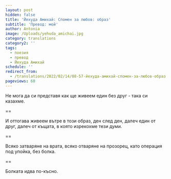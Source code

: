 ```yaml
---
layout: post
hidden: false
title: 'Йехуда Амихай: Спомен за любов: образ'
subtitle: 'Превод: мой'
author: Antonia
image: /Uploads/yehuda_amichai.jpg
category: translations
category2: ''
tags:
  - поезия
  - превод
  - Йехуда Амихай
schedule: ''
redirect_from:
  - /translations/2022/02/14/08-57-йехуда-амихай-спомен-за-любов-образ
pageviews: 60
---
```

Не мога да си представя
как ще живеем един без друг - 
така си казахме. 

\==

И оттогава живеем вътре в този образ, 
ден след ден, далеч един от друг, 
далеч от къщата,
в която изрекохме тези думи.

\==

Всяко затваряне на врата, всяко отваряне на прозорец, 
като операция под упойка, без болка.

\==

Болката идва по-късно.